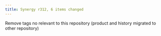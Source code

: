 ```yaml
---
title: Synergy r312, 6 items changed
---
```


Remove tags no relevant to this repository (product and history migrated to other repository)
